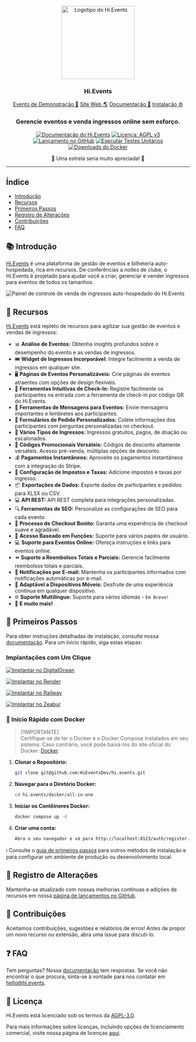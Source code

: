 <p align="center">
  <img src="https://hievents-public.s3.us-west-1.amazonaws.com/website/hi-events-rainbow.png?v=1" alt="Logotipo do Hi.Events" width="200px">
</p>
<h3 align="center">Hi.Events</h3>
<p align="center">
<a href="https://demo.hi.events/event/1/dog-conf-2030">Evento de Demonstração 🌟</a> <a href="https://hi.events?utm_source=gh-readme">Site Web 🌎</a>  <a href="https://hi.events/docs">Documentação 📄</a>  <a href="https://hi.events/docs/getting-started?utm_source=gh-readme">Instalação ⚙️</a>
</p>

<h3 align="center">
 Gerencie eventos e venda ingressos online sem esforço.
</h3>

<div align="center">

[![Documentação do Hi.Events](https://img.shields.io/badge/docs-hi.events-blue)](https://hi.events/docs)
[![Licença: AGPL v3](https://img.shields.io/badge/License-AGPL_v3-blue.svg)](https://github.com/HiEventsDev/hi.events/LICENCE)
[![Lançamento no GitHub](https://img.shields.io/github/v/release/HiEventsDev/hi.events?include_prereleases)](https://github.com/HiEventsDev/hi.events/releases)
[![Executar Testes Unitários](https://github.com/HiEventsDev/hi.events/actions/workflows/unit-tests.yml/badge.svg?event=push)](https://github.com/HiEventsDev/hi.events/actions/workflows/unit-tests.yml)
[![Downloads do Docker](https://img.shields.io/docker/pulls/daveearley/hi.events-all-in-one)](https://hub.docker.com/r/daveearley/hi.events-all-in-one)

</div>

<div align="center">
 🌟 Uma estrela seria muito apreciada! 🌟
</div>

<hr/>

## Índice

- [Introdução](#-introdução)
- [Recursos](#-recursos)
- [Primeiros Passos](#-primeiros-passos)
- [Registro de Alterações](#-registro-de-alterações)
- [Contribuições](#-contribuições)
- [FAQ](#-faq)

## 📚 Introdução

<a href="https://hi.events">Hi.Events</a> é uma plataforma de gestão de eventos e bilheteria auto-hospedada, rica em recursos. De conferências a noites de clube, o Hi.Events é projetado para ajudar você a criar, gerenciar e vender ingressos para eventos de todos os tamanhos.

<img alt="Painel de controle de venda de ingressos auto-hospedado do Hi.Events" src="https://hievents-public.s3.us-west-1.amazonaws.com/website/dashboard-screenshot.png"/>

## 🌟 Recursos

<a href="https://hi.events">Hi.Events</a> está repleto de recursos para agilizar sua gestão de eventos e vendas de ingressos:

- 📊 **Análise de Eventos:** Obtenha insights profundos sobre o desempenho do evento e as vendas de ingressos.
- 🎟 **Widget de Ingressos Incorporável:** Integre facilmente a venda de ingressos em qualquer site.
- 🖥 **Páginas de Eventos Personalizáveis:** Crie páginas de eventos atraentes com opções de design flexíveis.
- 🔑 **Ferramentas Intuitivas de Check-In:** Registre facilmente os participantes na entrada com a ferramenta de check-in por código QR do Hi.Events.
- 💬 **Ferramentas de Mensagens para Eventos:** Envie mensagens importantes e lembretes aos participantes.
- 📝 **Formulários de Pedido Personalizados:** Colete informações dos participantes com perguntas personalizadas no checkout.
- 🎫 **Vários Tipos de Ingressos:** Ingressos gratuitos, pagos, de doação ou escalonados.
- 💸 **Códigos Promocionais Versáteis:** Códigos de desconto altamente versáteis. Acesso pré-venda, múltiplas opções de desconto.
- 💰 **Pagamentos Instantâneos:** Aproveite os pagamentos instantâneos com a integração do Stripe.
- 🧾 **Configuração de Impostos e Taxas:** Adicione impostos e taxas por ingresso.
- 📦 **Exportações de Dados:** Exporte dados de participantes e pedidos para XLSX ou CSV.
- 💻 **API REST:** API REST completa para integrações personalizadas.
- 🔍 **Ferramentas de SEO:** Personalize as configurações de SEO para cada evento.
- 🛒 **Processo de Checkout Bonito:** Garanta uma experiência de checkout suave e agradável.
- 🔐 **Acesso Baseado em Funções:** Suporte para vários papéis de usuário.
- 💻 **Suporte para Eventos Online:** Ofereça instruções e links para eventos online.
- ⏪ **Suporte a Reembolsos Totais e Parciais:** Gerencie facilmente reembolsos totais e parciais.
- 📧 **Notificações por E-mail:** Mantenha os participantes informados com notificações automáticas por e-mail.
- 📱 **Adaptável a Dispositivos Móveis:** Desfrute de uma experiência contínua em qualquer dispositivo.
- 🌐 **Suporte Multilíngue:** Suporte para vários idiomas - `Em Breve!`
- 🎉 **E muito mais!**

## 🚀 Primeiros Passos

Para obter instruções detalhadas de instalação, consulte nossa [documentação](https://hi.events/docs/getting-started). Para
um início rápido, siga estas etapas:

### Implantações com Um Clique

[![Implantar no DigitalOcean](https://www.deploytodo.com/do-btn-blue.svg)](https://github.com/HiEventsDev/hi.events-digitalocean)

[![Implantar no Render](https://render.com/images/deploy-to-render-button.svg)](https://github.com/HiEventsDev/hi.events-render.com)

[![Implantar no Railway](https://railway.app/button.svg)](https://railway.app/template/8CGKmu?referralCode=KvSr11)

[![Implantar no Zeabur](https://zeabur.com/button.svg)](https://zeabur.com/templates/8DIRY6)

### 🐳 Início Rápido com Docker

> [!IMPORTANTE]  
> Certifique-se de ter o Docker e o Docker Compose instalados em seu sistema. Caso contrário, você pode baixá-los do
> site oficial do Docker: [Docker](https://www.docker.com/get-started).

1. **Clonar o Repositório:**
   ```bash
   git clone git@github.com:HiEventsDev/hi.events.git
   ```

2. **Navegar para o Diretório Docker:**
   ```bash
   cd hi.events/docker/all-in-one
   ```

3. **Iniciar os Contêineres Docker:**
   ```bash
   docker compose up -d
   ```
4. **Criar uma conta:**
   ```bash
   Abra o seu navegador e vá para http://localhost:8123/auth/register.
   ```

ℹ️ Consulte o [guia de primeiros passos](https://hi.events/docs/getting-started) para outros métodos de instalação e
para configurar um ambiente de produção ou desenvolvimento local.

## 📝 Registro de Alterações

Mantenha-se atualizado com nossas melhorias contínuas e adições de recursos em nossa [página de lançamentos no GitHub](https://github.com/HiEventsDev/hi.events/releases).

## 🤝 Contribuições

Aceitamos contribuições, sugestões e relatórios de erros! Antes de propor um novo recurso ou extensão,
abra uma issue para discuti-lo.

## ❓ FAQ

Tem perguntas? Nossa [documentação](https://hi.events/docs) tem respostas. Se você não encontrar o que procura, sinta-se à vontade para
nos contatar em [hello@hi.events](mailto:hello@hi.events).

## 📜 Licença

Hi.Events está licenciado sob os termos da [AGPL-3.0](https://github.com/HiEventsDev/hi.events/blob/main/LICENCE).

Para mais informações sobre licenças, incluindo opções de licenciamento comercial, visite nossa página de licenças [aqui](https://hi.events/licensing).